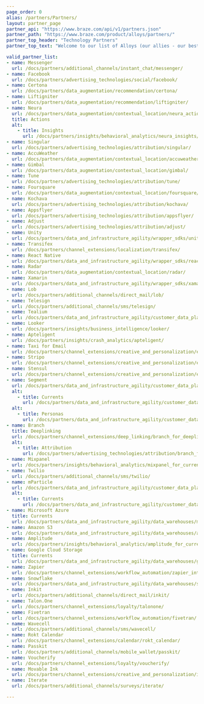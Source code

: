 ```yaml
---
page_order: 0
alias: /partners/Partners/
layout: partner_page
partner_api: "https://www.braze.com/api/v1/partners.json"
partner_path: "https://www.braze.com/product/alloys/partners/"
partner_top_header: "Technology Partners"
partner_top_text: "Welcome to our list of Alloys (our allies - our best buds - our partners)! Use it to explore the technical documentation that will help implement Technology Partners into your Braze SDK. <br> <br>  If you're looking for information on joining our Firebrands, a community of movers and shakers using Braze to modernize their customer experience and marketing, check out our information page <a href='https://brazefirebrands.splashthat.com/'>here</a>."

valid_partner_list:
- name: Messenger
  url: /docs/partners/additional_channels/instant_chat/messenger/
- name: Facebook
  url: /docs/partners/advertising_technologies/social/facebook/
- name: Certona
  url: /docs/partners/data_augmentation/recommendation/certona/
- name: Liftigniter
  url: /docs/partners/data_augmentation/recommendation/liftigniter/
- name: Neura
  url: /docs/partners/data_augmentation/contextual_location/neura_actions/
  title: Actions
  alt:
    - title: Insights
      url: /docs/partners/insights/behavioral_analytics/neura_insights/
- name: Singular
  url: /docs/partners/advertising_technologies/attribution/singular/
- name: AccuWeather
  url: /docs/partners/data_augmentation/contextual_location/accuweather/
- name: Gimbal
  url: /docs/partners/data_augmentation/contextual_location/gimbal/
- name: Tune
  url: /docs/partners/advertising_technologies/attribution/tune/
- name: Foursquare
  url: /docs/partners/data_augmentation/contextual_location/foursquare/
- name: Kochava
  url: /docs/partners/advertising_technologies/attribution/kochava/
- name: Appsflyer
  url: /docs/partners/advertising_technologies/attribution/appsflyer/
- name: Adjust
  url: /docs/partners/advertising_technologies/attribution/adjust/
- name: Unity
  url: /docs/partners/data_and_infrastructure_agility/wrapper_sdks/unity/
- name: Transifex
  url: /docs/partners/channel_extensions/localization/transifex/
- name: React Native
  url: /docs/partners/data_and_infrastructure_agility/wrapper_sdks/react_native/
- name: Radar
  url: /docs/partners/data_augmentation/contextual_location/radar/
- name: Xamarin
  url: /docs/partners/data_and_infrastructure_agility/wrapper_sdks/xamarin/
- name: Lob
  url: /docs/partners/additional_channels/direct_mail/lob/
- name: Telesign
  url: /docs/partners/additional_channels/sms/telesign/
- name: Tealium
  url: /docs/partners/data_and_infrastructure_agility/customer_data_platform/tealium/
- name: Looker
  url: /docs/partners/insights/business_intelligence/looker/
- name: Apteligent
  url: /docs/partners/insights/crash_analytics/apteligent/
- name: Taxi for Email
  url: /docs/partners/channel_extensions/creative_and_personalization/email_orchestration/taxi_for_email/
- name: Stripo
  url: /docs/partners/channel_extensions/creative_and_personalization/email_orchestration/stripo/
- name: Stensul
  url: /docs/partners/channel_extensions/creative_and_personalization/email_orchestration/stensul/
- name: Segment
  url: /docs/partners/data_and_infrastructure_agility/customer_data_platform/segment/
  alt:
    - title: Currents
      url: /docs/partners/data_and_infrastructure_agility/customer_data_platform/segment_for_currents/
  alt:
    - title: Personas
      url: /docs/partners/data_and_infrastructure_agility/customer_data_platform/segment_personas/
- name: Branch
  title: Deeplinking
  url: /docs/partners/channel_extensions/deep_linking/branch_for_deeplinking/
  alt:
    - title: Attribution
      url: /docs/partners/advertising_technologies/attribution/branch_for_attribution/
- name: Mixpanel
  url: /docs/partners/insights/behavioral_analytics/mixpanel_for_currents/
- name: Twilio
  url: /docs/partners/additional_channels/sms/twilio/
- name: mParticle
  url: /docs/partners/data_and_infrastructure_agility/customer_data_platform/mparticle/
  alt:
    - title: Currents
      url: /docs/partners/data_and_infrastructure_agility/customer_data_platform/mparticle_for_currents/
- name: Microsoft Azure
  title: Currents
  url: /docs/partners/data_and_infrastructure_agility/data_warehouses/microsoft_azure_blob_storage_for_currents/
- name: Amazon S3
  url: /docs/partners/data_and_infrastructure_agility/data_warehouses/amazon_s3/
- name: Amplitude
  url: /docs/partners/insights/behavioral_analytics/amplitude_for_currents/
- name: Google Cloud Storage
  title: Currents
  url: /docs/partners/data_and_infrastructure_agility/data_warehouses/google_cloud_storage_for_currents/
- name: Zapier
  url: /docs/partners/channel_extensions/workflow_automation/zapier_integration/
- name: Snowflake
  url: /docs/partners/data_and_infrastructure_agility/data_warehouses/snowflake/
- name: Inkit
  url: /docs/partners/additional_channels/direct_mail/inkit/
- name: Talon.One
  url: /docs/partners/channel_extensions/loyalty/talonone/
- name: Fivetran
  url: /docs/partners/channel_extensions/workflow_automation/fivetran/
- name: Wavecell
  url: /docs/partners/additional_channels/sms/wavecell/
- name: Rokt Calendar
  url: /docs/partners/channel_extensions/calendar/rokt_calendar/
- name: Passkit
  url: /docs/partners/additional_channels/mobile_wallet/passkit/
- name: Voucherify
  url: /docs/partners/channel_extensions/loyalty/voucherify/
- name: Movable Ink
  url: /docs/partners/channel_extensions/creative_and_personalization/intelligent_creative/movable_ink/
- name: Iterate
  url: /docs/partners/additional_channels/surveys/iterate/

---
```

